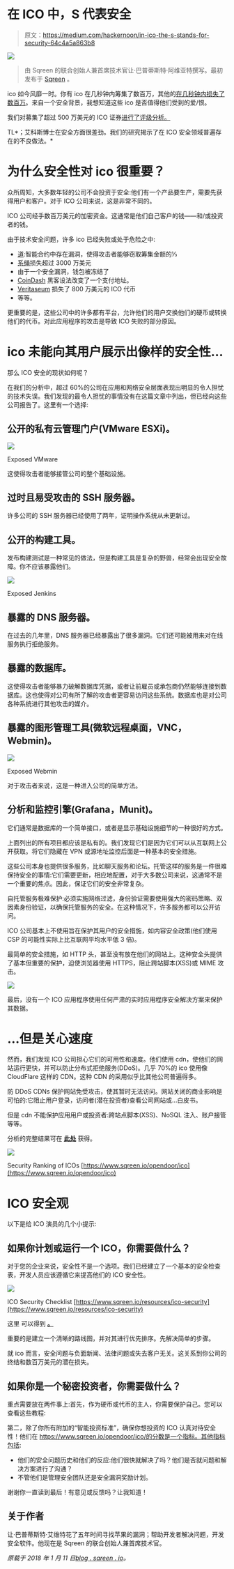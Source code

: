 # 在 ICO 中，S 代表安全

> 原文：<https://medium.com/hackernoon/in-ico-the-s-stands-for-security-64c4a5a863b8>

![](img/c00363335a4cf9a12bb3836e5cfbfe48.png)

> 由 Sqreen 的联合创始人兼首席技术官让·巴普蒂斯特·阿维亚特撰写。最初发布于 [Sqreen](https://blog.sqreen.io/ico-security/) 。

ico 如今风靡一时。你有 ico 在几秒钟内筹集了数百万，其他的[在几秒钟内损失了数百万](https://www.coindesk.com/coindash-ico-hacker-nets-additional-ether-theft-tops-10-million/)。来自一个安全背景，我想知道这些 ico 是否值得他们受到的爱/恨。

我们对募集了超过 500 万美元的 ICO 证券[进行了评级分析。](https://www.coinschedule.com/icos.html)

TL*；艾科斯博士在安全方面很差劲。我们的研究揭示了在 ICO 安全领域普遍存在的不良做法。*

# 为什么安全性对 ico 很重要？

众所周知，大多数年轻的公司不会投资于安全:他们有一个产品要生产，需要先获得用户和客户。对于 ICO 公司来说，这是非常不同的。

ICO 公司经手数百万美元的加密资金。这通常是他们自己客户的钱——和/或投资者的钱。

由于技术安全问题，许多 ico 已经失败或处于危险之中:

*   [道](http://hackingdistributed.com/2016/06/18/analysis-of-the-dao-exploit):智能合约中存在漏洞，使得攻击者能够窃取筹集金额的⅓
*   [系绳](https://www.theverge.com/2017/11/21/16684296/tether-cryptocurrency-stolen-30-million-hack)损失超过 3000 万美元
*   由于一个安全漏洞，钱包被冻结了
*   [CoinDash](https://www.theregister.co.uk/2017/07/18/coindash_hack/) 黑客设法改变了一个支付地址。
*   [Veritaseum](https://www.coindesk.com/veritaseum-founder-claims-8-million-ico-token-stolen/) 损失了 800 万美元的 ICO 代币
*   等等。

更重要的是，这些公司中的许多都有平台，允许他们的用户交换他们的硬币或转换他们的代币。对此应用程序的攻击是导致 ICO 失败的部分原因。

# ico 未能向其用户展示出像样的安全性…

那么 ICO 安全的现状如何呢？

在我们的分析中，超过 60%的公司在应用和网络安全层面表现出明显的令人担忧的技术失误。我们发现的最令人担忧的事情没有在这篇文章中列出，但已经向这些公司报告了。这里有一个选择:

## 公开的私有云管理门户(VMware ESXi)。

![](img/2409f502acf70b076e0c73ce14ea764f.png)

Exposed VMware

这使得攻击者能够接管公司的整个基础设施。

## 过时且易受攻击的 SSH 服务器。

许多公司的 SSH 服务器已经使用了两年，证明操作系统从未更新过。

## 公开的构建工具。

发布构建测试是一种常见的做法，但是构建工具是复杂的野兽，经常会出现安全故障。你不应该暴露他们。

![](img/a6bbce1b259c4dc568ce451a68de3f7b.png)

Exposed Jenkins

## 暴露的 DNS 服务器。

在过去的几年里，DNS 服务器已经暴露出了很多漏洞。它们还可能被用来对在线服务执行拒绝服务。

## 暴露的数据库。

这使得攻击者能够暴力破解数据库凭据，或者让前雇员或承包商仍然能够连接到数据库。这也使得对公司有所了解的攻击者更容易访问这些系统。数据库也是对公司各种系统进行其他攻击的媒介。

## 暴露的图形管理工具(微软远程桌面，VNC，Webmin)。

![](img/c384e79b71224992a0c7d60d5281b177.png)

Exposed Webmin

对于攻击者来说，这是一种进入公司的简单方法。

## 分析和监控引擎(Grafana，Munit)。

它们通常是数据库的一个简单接口，或者是显示基础设施细节的一种很好的方式。

上面列出的所有项目都应该是私有的。我们发现它们是因为它们可以从互联网上公开获取。将它们隐藏在 VPN 或源地址监控后面是一种基本的安全措施。

这些公司本身也提供很多服务，比如聊天服务和论坛。托管这样的服务是一件很难保持安全的事情:它们需要更新，相应地配置，对于大多数公司来说，这通常不是一个重要的焦点。因此，保证它们的安全非常复杂。

自托管服务极难保护:必须实施网络过滤，身份验证需要使用强大的密码策略、双因素身份验证，以确保托管服务的安全。在这种情况下，许多服务都可以公开访问。

ICO 公司基本上不使用旨在保护其用户的安全措施，如内容安全政策(他们使用 CSP 的可能性实际上比互联网平均水平低 3 倍)。

最简单的安全措施，如 HTTP 头，甚至没有放在他们的网站上。这种安全头提供了基本但重要的保护，迫使浏览器使用 HTTPS，阻止跨站脚本(XSS)或 MIME 攻击。

![](img/cd8848c48b0f76ecf39abd00ce6dc676.png)

最后，没有一个 ICO 应用程序使用任何严肃的实时应用程序安全解决方案来保护其数据。

# …但是关心速度

然而，我们发现 ICO 公司担心它们的可用性和速度。他们使用 cdn，使他们的网站运行更快，并可以防止分布式拒绝服务(DDoS)。几乎 70%的 ico 使用像 CloudFlare 这样的 CDN。这种 CDN 的采用似乎比其他公司普遍得多。

防 DDoS CDNs 保护网站免受攻击，使其暂时无法访问。网站关闭的商业影响是可怕的:它阻止用户登录，访问者(潜在投资者)查看公司网站或…白皮书。

但是 cdn 不能保护应用用户或投资者:跨站点脚本(XSS)、NoSQL 注入、账户接管等等。

分析的完整结果可在 [**此处**](https://www.sqreen.io/opendoor/ico) 获得。

![](img/cc1e8357813ebb7f0bee7ad936787c33.png)

Security Ranking of ICOs [https://www.sqreen.io/opendoor/ico](https://www.sqreen.io/opendoor/ico)

# ICO 安全观

以下是给 ICO 演员的几个小提示:

## 如果你计划或运行一个 ICO，你需要做什么？

对于您的企业来说，安全性不是一个选项。我们已经建立了一个基本的安全检查表，开发人员应该遵循它来提高他们的 ICO 安全性。

![](img/fa91762c9fe14b115c01475081666469.png)

ICO Security Checklist [https://www.sqreen.io/resources/ico-security](https://www.sqreen.io/resources/ico-security)

这里 可以得到 [**。**](https://www.sqreen.io/resources/ico-security)

重要的是建立一个清晰的路线图，并对其进行优先排序。先解决简单的步骤。

就 ico 而言，安全问题与负面新闻、法律问题或失去客户无关。这关系到你公司的终结和数百万美元的潜在损失。

## 如果你是一个秘密投资者，你需要做什么？

重点需要放在两件事上:首先，作为硬币或代币的主人，你需要保护自己。您可以查看这些教程:

第二，除了你所有附加的“智能投资标准”，确保你想投资的 ICO 认真对待安全性！他们在 https://www.sqreen.io/opendoor/ico/的分数是一个指标。其他指标包括:

*   他们的安全问题历史和他们的反应:他们很快就解决了吗？他们是否就问题和解决方案进行了沟通？
*   不管他们是管理安全团队还是安全漏洞奖励计划。

谢谢你一直读到最后！有意见或反馈吗？让我知道！

## 关于作者

让·巴普蒂斯特·艾维特花了五年时间寻找苹果的漏洞；帮助开发者解决问题，开发安全软件。他现在是 Sqreen 的联合创始人兼首席技术官。

*原载于 2018 年 1 月 11 日*[*blog . sqreen . io*](https://blog.sqreen.io/ico-security/)*。*